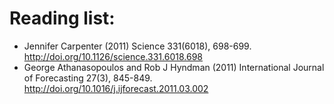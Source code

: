 # Reading list:

 * Jennifer Carpenter (2011) Science 331(6018), 698-699. http://doi.org/10.1126/science.331.6018.698
 * George Athanasopoulos and Rob J Hyndman (2011) International Journal of Forecasting 27(3), 845-849.  http://doi.org/10.1016/j.ijforecast.2011.03.002
